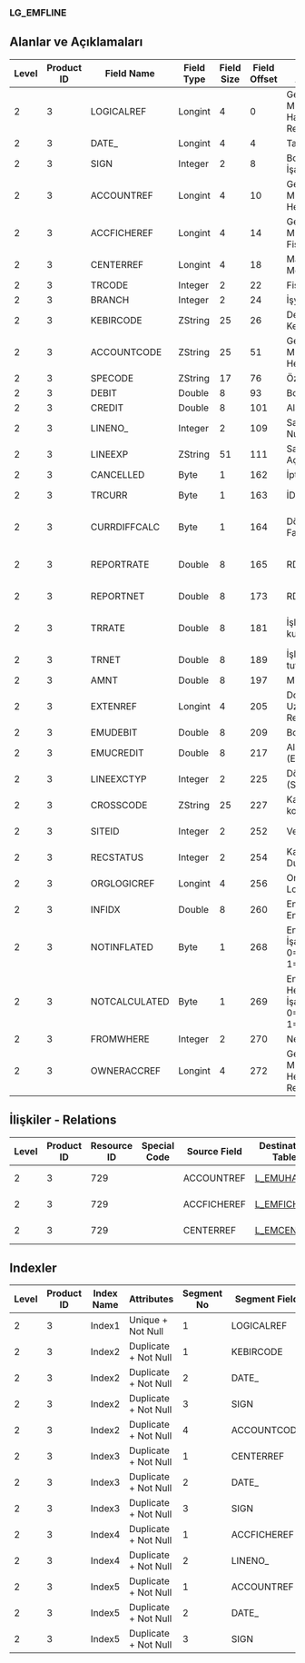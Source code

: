 ### LG_EMFLINE

## Alanlar ve Açıklamaları

**Level**|**Product ID**|**Field Name**|**Field Type**|**Field Size**|**Field Offset**|**Türkçe Açıklama**|**Expression**
-----|-----|-----|-----|-----|-----|-----|-----
2|3|LOGICALREF|Longint|4|0|Genel Muhasebe Hareketi Log. Ref.|General Ledger Transaction Logical Reference
2|3|DATE_|Longint|4|4|Tarih|Date
2|3|SIGN|Integer|2|8|Borç/Alacak İşareti|Debit / Credit Sign
2|3|ACCOUNTREF|Longint|4|10|Genel Muhasebe Hesabı Ref.|General Ledger Account Reference
2|3|ACCFICHEREF|Longint|4|14|Genel Muhasebe Fişi Referansı|General Ledger Voucher Reference
2|3|CENTERREF|Longint|4|18|Masraf Merkezi Ref.|Overhead Pool Reference
2|3|TRCODE|Integer|2|22|Fiş türü|Voucher Type
2|3|BRANCH|Integer|2|24|İşyeri|Division
2|3|KEBIRCODE|ZString|25|26|Defter-i Kebir Kodu|Ledger Code
2|3|ACCOUNTCODE|ZString|25|51|Genel Muhasebe Hesap Kodu|General Ledger Account Code
2|3|SPECODE|ZString|17|76|Özel Kod|Aux. Code
2|3|DEBIT|Double|8|93|Borç|Debit
2|3|CREDIT|Double|8|101|Alacak|Credit
2|3|LINENO_|Integer|2|109|Satır Numarası|Line Number
2|3|LINEEXP|ZString|51|111|Satır Açıklaması|Line Description
2|3|CANCELLED|Byte|1|162|İptal Edilmiş|Cancelled
2|3|TRCURR|Byte|1|163|İD Türü|Transaction Currency Type
2|3|CURRDIFFCALC|Byte|1|164|Döviz Kuru Farkı Hes.|Exchange Rate Difference Account
2|3|REPORTRATE|Double|8|165|RD Kuru|Reporting Currency Exchange Rate
2|3|REPORTNET|Double|8|173|RD Tutarı|Reporting Currency Amount
2|3|TRRATE|Double|8|181|İşlem dövizi kuru|Transaction Currency Exchange Rate
2|3|TRNET|Double|8|189|İşlem dövizi tutarı|Transaction Currency Amount
2|3|AMNT|Double|8|197|Miktar|Quantity
2|3|EXTENREF|Longint|4|205|Dosya Uzantısı Referansı|Extension File Reference
2|3|EMUDEBIT|Double|8|209|Borç (EURO)|Debit (EURO)
2|3|EMUCREDIT|Double|8|217|Alacak (EURO)|Credit (EURO)
2|3|LINEEXCTYP|Integer|2|225|Döviz Türü (Satır)|F. Currency Type (Line)
2|3|CROSSCODE|ZString|25|227|Karşı hesap kodu|Cross General Ledger Code
2|3|SITEID|Integer|2|252|Veri Merkezi|Data Processing Site
2|3|RECSTATUS|Integer|2|254|Kayıt Durumu|Record Status
2|3|ORGLOGICREF|Longint|4|256|Orijinal Kayıt Log. Ref.|Original Record Logical Reference
2|3|INFIDX|Double|8|260|Enflasyon Endeksi|Inflation Index
2|3|NOTINFLATED|Byte|1|268|Enflasyon İşareti; 0=Birleştir; 1=Birleştirme|Inflation Flag;0=Join;1=Not Join
2|3|NOTCALCULATED|Byte|1|269|Enflasyon Hesaplama İşareti; 0=Birleştir; 1=Birleştirme|Inflation Calculation Flag;0=Join;1=Not Join
2|3|FROMWHERE|Integer|2|270|Nereden|From Where
2|3|OWNERACCREF|Longint|4|272|Genel Muhasebe Hesapları Referansı|General Ledger Accounts Reference

## İlişkiler - Relations

**Level**|**Product ID**|**Resource ID**|**Special Code**|**Source Field**|**Destination Table**|**Destination Field**|**Relation Type**|**Extra Condition**
-----|-----|-----|-----|-----|-----|-----|-----|-----
2|3|729||ACCOUNTREF|[L_EMUHACC](../LG_EMUHACC "L_EMUHACC")|LOGICALREF|one-to-one|
2|3|729||ACCFICHEREF|[L_EMFICHE](../LG_EMFICHE "L_EMFICHE")|LOGICALREF|one-to-one|
2|3|729||CENTERREF|[L_EMCENTER](../LG_EMCENTER "L_EMCENTER")|LOGICALREF|one-to-one|

## Indexler

**Level**|**Product ID**|**Index Name**|**Attributes**|**Segment No**|**Segment Field**|**Sense**
-----|-----|-----|-----|-----|-----|-----
2|3|Index1|Unique + Not Null|1|LOGICALREF|Ascending
2|3|Index2|Duplicate + Not Null|1|KEBIRCODE|Ascending
2|3|Index2|Duplicate + Not Null|2|DATE_|Ascending
2|3|Index2|Duplicate + Not Null|3|SIGN|Ascending
2|3|Index2|Duplicate + Not Null|4|ACCOUNTCODE|Ascending
2|3|Index3|Duplicate + Not Null|1|CENTERREF|Ascending
2|3|Index3|Duplicate + Not Null|2|DATE_|Ascending
2|3|Index3|Duplicate + Not Null|3|SIGN|Ascending
2|3|Index4|Duplicate + Not Null|1|ACCFICHEREF|Ascending
2|3|Index4|Duplicate + Not Null|2|LINENO_|Ascending
2|3|Index5|Duplicate + Not Null|1|ACCOUNTREF|Ascending
2|3|Index5|Duplicate + Not Null|2|DATE_|Ascending
2|3|Index5|Duplicate + Not Null|3|SIGN|Ascending
